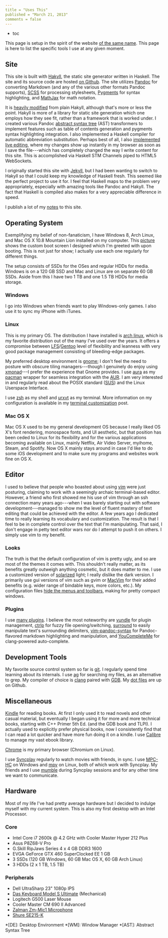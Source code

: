 ```yaml
---
title = "Uses This"
published = "March 21, 2013"
comments = false
---
```


* toc

This page is setup in the spirit of the website [of the same name]. This page is here to list the specific tools I use at any given moment.

[of the same name]: http://usesthis.com/

## Site

This site is built with [Hakyll], the static site generator written in Haskell. The site and its source code are hosted [on Github]. The site utilizes [Pandoc] for converting Markdown (and any of the various other formats Pandoc supports), [SCSS] for processing stylesheets, [Pygments] for syntax highlighting, and [MathJax] for math notation.

[Hakyll]: http://jaspervdj.be/hakyll/
[on Github]: https://github.com/blaenk/blaenk.github.io
[Pandoc]: http://johnmacfarlane.net/pandoc/
[SCSS]: http://sass-lang.com/
[Pygments]: http://pygments.org/
[MathJax]: http://www.mathjax.org/

It is [heavily modified] from plain Hakyll, although that's more or less the point. Hakyll is more of a library for static site generation which one employs how they see fit, rather than a framework that is worked under. I created various Pandoc [abstract syntax tree] (AST) transformers to implement features such as table of contents generation and pygments syntax highlighting integration. I also implemented a Haskell compiler for automatic abbreviation substitution. Perhaps best of all, I also [implemented live editing], where my changes show up instantly in my browser as soon as I save the file---which has completely changed the way I write content for this site. This is accomplished via Haskell STM Channels piped to HTML5 WebSockets.

[heavily modified]: /tags/hakyll/
[abstract syntax tree]: http://en.wikipedia.org/wiki/Abstract_syntax_tree
[implemented live editing]: /posts/live-editing-with-hakyll/

I originally started this site with [Jekyll], but I had been wanting to switch to Hakyll so that I could keep my knowledge of Haskell fresh. This seemed like the perfect project to use it for. I feel that Haskell maps to the problem very appropriately, especially with amazing tools like Pandoc and Hakyll. The fact that Haskell is compiled also makes for a very appreciable difference in speed.

[Jekyll]: http://jekyllrb.com/

I publish a lot of my [notes] to this site.

[notes]: /notes/

## Operating System

Exemplifying my belief of non-fanaticism, I have Windows 8, Arch Linux, and Mac OS X 10.8 Mountain Lion installed on my computer. This [picture] shows the custom boot screen I designed which I'm greeted with upon booting. This is not just for show; I actually use each one regularly for different things.

[picture]: http://i.imgur.com/Xa5suXo.jpg

The setup consists of SSDs for the OSes and regular HDDs for media. Windows is on a 120 GB SSD and Mac and Linux are on separate 60 GB SSDs. Aside from this I have two 1 TB and one 1.5 TB HDDs for media storage.

### Windows

I go into Windows when friends want to play Windows-only games. I also use it to sync my iPhone with iTunes.

### Linux

This is my primary OS. The distribution I have installed is [arch linux], which is my favorite distribution out of the many I've used over the years. It offers a compromise between [LFS]/[Gentoo] level of flexibility and leanness with very good package management consisting of bleeding-edge packages.

[arch linux]: http://www.archlinux.org/
[LFS]: http://www.linuxfromscratch.org/index.html
[Gentoo]: http://www.gentoo.org/

My preferred desktop environment is [gnome]; I don't feel the need to posture with obscure tiling managers---though I genuinely do enjoy using [xmonad]---I prefer the experience that Gnome provides. I use [aura] as my [pacman] wrapper for seamless integration with the [AUR]. I am very interested in and regularly read about the POSIX standard ([SUS]) and the Linux Userspace Interface.

[gnome]: http://en.wikipedia.org/wiki/GNOME
[xmonad]: http://xmonad.org/
[aura]: https://github.com/fosskers/aura
[pacman]: https://wiki.archlinux.org/index.php/Pacman
[AUR]: https://wiki.archlinux.org/index.php/Arch_User_Repository
[SUS]: http://en.wikipedia.org/wiki/Single_UNIX_Specification

I use [zsh] as my shell and [urxvt] as my terminal. More information on my configuration is available in my [terminal customization] post.

[zsh]: http://en.wikipedia.org/wiki/Z_shell
[urxvt]: http://en.wikipedia.org/wiki/Rxvt-unicode
[terminal customization]: /posts/terminal-customization/

### Mac OS X

Mac OS X used to be my general development OS because I really liked OS X's font rendering, monospace fonts, and UI aesthetic, but that position has been ceded to Linux for its flexibility and for the various applications becoming available on Linux, mainly Netflix, Air Video Server, myihome, Steam, and Spotify. Now OS X mainly stays around in case I'd like to do some iOS development and to make sure my programs and websites work fine on OS X.

## Editor

I used to believe that people who boasted about using [vim] were just posturing, claiming to work with a seemingly archaic terminal-based editor. However, a friend who first showed me his use of vim through an ssh connection many years ago---when I was barely starting out with software development---managed to show me the level of fluent mastery of text editing that could be achieved with the editor. A few years ago I dedicated time to really learning its vocabulary and customization. The result is that I feel to be in complete control over the text that I'm manipulating. That said, I don't engage in petty text editor wars nor do I attempt to push it on others. I simply use vim to my benefit.

[vim]: http://en.wikipedia.org/wiki/Vim_(text_editor)

### Looks

The truth is that the default configuration of vim is pretty ugly, and so are most of the themes it comes with. This shouldn't really matter, as its benefits greatly outweigh anything cosmetic, but it does matter to me. I use a customized version of [solarized] light; I really dislike the dark version. I primarily use gui versions of vim such as gvim or [MacVim] for their added benefits (e.g. wider range of bindable keys, more colors, etc.). My configuration files [hide the menus and toolbars], making for pretty compact windows.

[solarized]: http://ethanschoonover.com/solarized
[MacVim]: https://code.google.com/p/macvim/
[hide the menus and toolbars]: https://github.com/blaenk/dots/blob/master/vim/gvimrc.ln#L2-L4

### Plugins

I use [many plugins]. I believe the most noteworthy are [vundle] for plugin management, [ctrlp] for fuzzy file opening/switching, [surround] to easily manipulate text's surrounding delimiters, [vim-pandoc-syntax] for Pandoc-flavored markdown highlighting and manipulation, and [YouCompleteMe] for clang-powered auto-complete.

[many plugins]: https://github.com/blaenk/dots/blob/master/vim/vim.ln/conf/bundles.vim
[vundle]: https://github.com/gmarik/vundle
[ctrlp]: http://kien.github.io/ctrlp.vim/
[surround]: https://github.com/tpope/vim-surround
[vim-pandoc-syntax]: https://github.com/vim-pandoc/vim-pandoc-syntax
[YouCompleteMe]: http://valloric.github.io/YouCompleteMe/

## Development Tools

My favorite source control system so far is [git]. I regularly spend time learning about its internals. I use [ag] for searching my files, as an alternative to grep. My compiler of choice is [clang] paired with [GDB]. My [dot files] are up on Github.

[ag]: https://github.com/ggreer/the_silver_searcher
[git]: http://git-scm.com/
[clang]: http://clang.llvm.org/
[GDB]: http://www.gnu.org/software/gdb/
[dot files]: https://github.com/blaenk/dots

## Miscellaneous

[Kindle] for reading books. At first I only used it to read novels and other casual material, but eventually I began using it for more and more technical books, starting with C++ Primer 5th Ed. (and the GDB book and TLPI). I actually used to explicitly prefer physical books, now I consistently find that I can read a lot quicker and have more fun doing it on a kindle. I use [Calibre] to manage my vast ebook library.

[Kindle]: http://amzn.com/B00AWH595M
[Calibre]: http://calibre-ebook.com/

[Chrome] is my primary browser (Chromium on Linux).

[Chrome]: https://www.google.com/intl/en/chrome/browser/

I use [Syncplay] regularly to watch movies with friends, in sync. I use [MPC-HC] on Windows and [mpv] on Linux, both of which work with Syncplay. My friends and I use [mumble] during Syncplay sessions and for any other time we want to communicate.

[mumble]: http://mumble.info/
[Syncplay]: http://syncplay.pl/
[MPC-HC]: http://mpc-hc.org/
[mpv]: http://www.mpv.io/

## Hardware

Most of my life I've had pretty average hardware but I decided to indulge myself with my current system. This is also my first desktop with an Intel Processor.

### Core

* Intel Core i7 2600k @ 4.2 GHz with Cooler Master Hyper 212 Plus
* Asus P8Z68-V Pro
* G.Skill RipJaws Series 4 x 4 GB DDR3 1600
* EVGA GeForce GTX 460 SuperClocked EE 1 GB
* 3 SSDs (120 GB Windows, 60 GB Mac OS X, 60 GB Arch Linux)
* 3 HDDs (2 x 1 TB, 1.5 TB)

### Peripherals

* Dell UltraSharp 23" 1080p IPS
* [Das Keyboard Model S Ultimate] (Mechanical)
* Logitech G500 Laser Mouse
* Cooler Master CM 690 II Advanced
* [Zalman Zm-Mic1 Microphone]
* [Shure SE215-K]

[Das Keyboard Model S Ultimate]: http://www.daskeyboard.com/model-s-ultimate/
[Zalman Zm-Mic1 Microphone]: http://amzn.com/B00029MTMQ
[Shure SE215-K]: http://amzn.com/B004PNZFZ8

*[DE]: Desktop Environment
*[WM]: Window Manager
*[AST]: Abstract Syntax Tree
